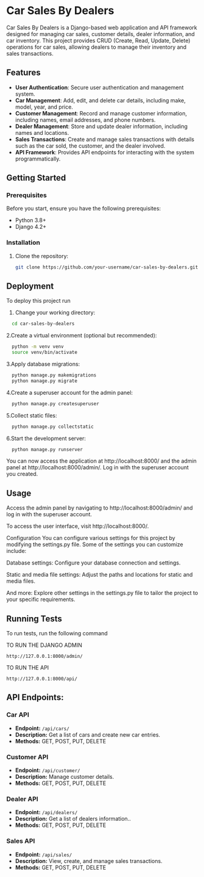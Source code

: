 # Car Sales By Dealers

Car Sales By Dealers is a Django-based web application and API framework designed for managing car sales, customer details, dealer information, and car inventory. This project provides CRUD (Create, Read, Update, Delete) operations for car sales, allowing dealers to manage their inventory and sales transactions.

## Features

- **User Authentication**: Secure user authentication and management system.
- **Car Management**: Add, edit, and delete car details, including make, model, year, and price.
- **Customer Management**: Record and manage customer information, including names, email addresses, and phone numbers.
- **Dealer Management**: Store and update dealer information, including names and locations.
- **Sales Transactions**: Create and manage sales transactions with details such as the car sold, the customer, and the dealer involved.
- **API Framework**: Provides API endpoints for interacting with the system programmatically.

## Getting Started

### Prerequisites

Before you start, ensure you have the following prerequisites:

- Python 3.8+
- Django 4.2+

### Installation

1. Clone the repository:

   ```bash
   git clone https://github.com/your-username/car-sales-by-dealers.git


## Deployment

To deploy this project run

1. Change your working directory:

```bash
  cd car-sales-by-dealers
```

2.Create a virtual environment (optional but recommended):
```bash
  python -m venv venv
  source venv/bin/activate
```
3.Apply database migrations:
```bash
  python manage.py makemigrations
  python manage.py migrate
```

4.Create a superuser account for the admin panel:
```bash
  python manage.py createsuperuser
```
5.Collect static files:
```bash
  python manage.py collectstatic
```
6.Start the development server:
```bash
  python manage.py runserver
```

You can now access the application at http://localhost:8000/ and the admin panel at http://localhost:8000/admin/. Log in with the superuser account you created.
## Usage

Access the admin panel by navigating to http://localhost:8000/admin/ and log in with the superuser account.

To access the user interface, visit http://localhost:8000/.

Configuration
You can configure various settings for this project by modifying the settings.py file. Some of the settings you can customize include:

Database settings: Configure your database connection and settings.

Static and media file settings: Adjust the paths and locations for static and media files.

And more: Explore other settings in the settings.py file to tailor the project to your specific requirements.
## Running Tests

To run tests, run the following command

TO RUN THE DJANGO ADMIN
```
http://127.0.0.1:8000/admin/
```

  TO RUN THE API
```
http://127.0.0.1:8000/api/
```
## API Endpoints:

### Car API

- **Endpoint:** `/api/cars/`
- **Description:** Get a list of cars and create new car entries.
- **Methods:** GET, POST, PUT, DELETE

### Customer API

- **Endpoint:** `/api/customer/`
- **Description:** Manage customer details.
- **Methods:** GET, POST, PUT, DELETE

### Dealer API

- **Endpoint:** `/api/dealers/`
- **Description:** Get a list of dealers information..
- **Methods:** GET, POST, PUT, DELETE

### Sales API

- **Endpoint:** `/api/sales/`
- **Description:** View, create, and manage sales transactions.
- **Methods:** GET, POST, PUT, DELETE


